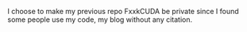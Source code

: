 I choose to make my previous repo FxxkCUDA be private since I found some people use my code, my blog without any citation.
